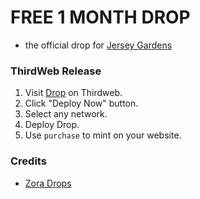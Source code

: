 # FREE 1 MONTH DROP

- the official drop for [Jersey Gardens](https://jerseygardens.xyz)

### ThirdWeb Release

1. Visit [Drop](https://thirdweb.com/sweetman.eth/Drop) on Thirdweb.
1. Click "Deploy Now" button.
1. Select any network.
1. Deploy Drop.
1. Use `purchase` to mint on your website.

### Credits

- [Zora Drops](https://github.com/ourzora/zora-drops-contracts)
